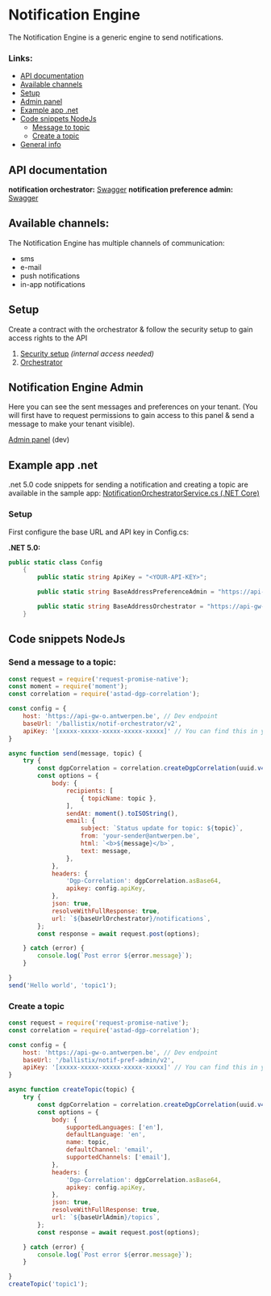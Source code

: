 # Notification Engine

The Notification Engine is a generic engine to send notifications.


### Links:

<!--ts-->
* [API documentation](#api-documentation)
* [Available channels](#available-channels)
* [Setup](#setup)
* [Admin panel](#notification-engine-admin)
* [Example app .net](#example-app-net)
* [Code snippets NodeJs](#code-snippets-nodejs)
    - [Message to topic](#send-a-message-to-a-topic)
    - [Create a topic](#create-a-topic)
* [General info](https://acpaas.digipolis.be/nl/product/notification-engine/v2.0.0/gettingStarted)
<!--te-->

## API documentation
**notification orchestrator:** [Swagger](https://api-store-o.antwerpen.be/#/org/ballistix/api/notification-orchestrator/v2/documentation)
**notification preference admin:** [Swagger](https://api-store-o.antwerpen.be/#/org/ballistix/api/notification-preference-admin/v2/documentation)


## Available channels:
The Notification Engine has multiple channels of communication:

- sms
- e-mail
- push notifications
- in-app notifications


## Setup
Create a contract with the orchestrator & follow the security setup to gain access rights to the API

1. [Security setup](https://wiki.antwerpen.be/ACPAAS/index.php/Notification_Engine_v2_-_Technical_documentation#Security) *(internal access needed)*
2. [Orchestrator](https://api-store-o.antwerpen.be/#/org/ballistix/api/notification-orchestrator/v2/documentation)


## Notification Engine Admin
Here you can see the sent messages and preferences on your tenant. (You will first have to request permissions to gain access to this panel & send a message to make your tenant visible).

[Admin panel](https://notif-admin-o.antwerpen.be/) (dev)


## Example app .net

.net 5.0 code snippets for sending a notification and creating a topic are available in the sample app: [NotificationOrchestratorService.cs (.NET Core)](example_dotnet5/NotificationOrchestratorService.cs)

### Setup

First configure the base URL and API key in Config.cs:

**.NET 5.0:**

```csharp
public static class Config
    {
        public static string ApiKey = "<YOUR-API-KEY>";

        public static string BaseAddressPreferenceAdmin = "https://api-gw-o.antwerpen.be/ballistix/notif-pref-admin/v2";

        public static string BaseAddressOrchestrator = "https://api-gw-o.antwerpen.be/ballistix/notif-orchestrator/v2";
    }
```

## Code snippets NodeJs
### Send a message to a topic:

```javascript
const request = require('request-promise-native');
const moment = require('moment');
const correlation = require('astad-dgp-correlation');

const config = {
    host: 'https://api-gw-o.antwerpen.be', // Dev endpoint
    baseUrl: '/ballistix/notif-orchestrator/v2',
    apiKey: '[xxxxx-xxxxx-xxxxx-xxxxx-xxxxx]' // You can find this in your application on the api-store https://api-store-o.antwerpen.be/
}

async function send(message, topic) {
    try {
        const dgpCorrelation = correlation.createDgpCorrelation(uuid.v4(), 'Your-service');
        const options = {
            body: {
                recipients: [
                    { topicName: topic },
                ],
                sendAt: moment().toISOString(),
                email: {
                    subject: `Status update for topic: ${topic}`,
                    from: 'your-sender@antwerpen.be',
                    html: `<b>${message}</b>`,
                    text: message,
                },
            },
            headers: {
                'Dgp-Correlation': dgpCorrelation.asBase64,
                apikey: config.apiKey,
            },
            json: true,
            resolveWithFullResponse: true,
            url: `${baseUrlOrchestrator}/notifications`,
        };
        const response = await request.post(options);

    } catch (error) {
        console.log(`Post error ${error.message}`);
    }

}
send('Hello world', 'topic1');
```
### Create a topic

```javascript
const request = require('request-promise-native');
const correlation = require('astad-dgp-correlation');

const config = {
    host: 'https://api-gw-o.antwerpen.be', // Dev endpoint
    baseUrl: '/ballistix/notif-pref-admin/v2',
    apiKey: '[xxxxx-xxxxx-xxxxx-xxxxx-xxxxx]' // You can find this in your application on the api-store https://api-store-o.antwerpen.be/
}

async function createTopic(topic) {
    try {
        const dgpCorrelation = correlation.createDgpCorrelation(uuid.v4(), 'Your-service');
        const options = {
            body: {
                supportedLanguages: ['en'],
                defaultLanguage: 'en',
                name: topic,
                defaultChannel: 'email',
                supportedChannels: ['email'],
            },
            headers: {
                'Dgp-Correlation': dgpCorrelation.asBase64,
                apikey: config.apiKey,
            },
            json: true,
            resolveWithFullResponse: true,
            url: `${baseUrlAdmin}/topics`,
        };
        const response = await request.post(options);

    } catch (error) {
        console.log(`Post error ${error.message}`);
    }

}
createTopic('topic1');
```
